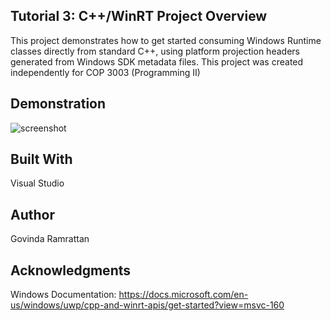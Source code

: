 ## Tutorial 3: C++/WinRT Project Overview

This project demonstrates how to get started consuming Windows Runtime 
classes directly from standard C++, using platform projection headers
generated from Windows SDK metadata files. This project was created independently for COP 3003 (Programming II)

## Demonstration
![screenshot](https://github.com/GovindaJR/Tutorial3/blob/master/screenshot.PNG) 

## Built With
Visual Studio

## Author
Govinda Ramrattan

## Acknowledgments
Windows Documentation: https://docs.microsoft.com/en-us/windows/uwp/cpp-and-winrt-apis/get-started?view=msvc-160
